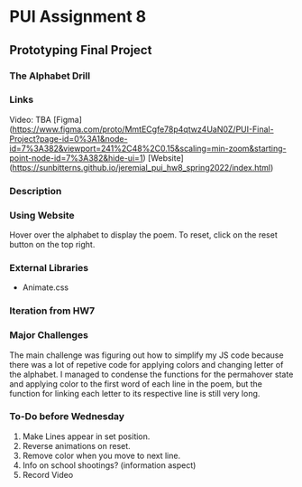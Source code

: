 # PUI Assignment 8
## Prototyping Final Project
### The Alphabet Drill

### Links
Video: TBA
[Figma] (https://www.figma.com/proto/MmtECgfe78p4qtwz4UaN0Z/PUI-Final-Project?page-id=0%3A1&node-id=7%3A382&viewport=241%2C48%2C0.15&scaling=min-zoom&starting-point-node-id=7%3A382&hide-ui=1)
[Website] (https://sunbitterns.github.io/jeremial_pui_hw8_spring2022/index.html)

### Description

### Using Website
Hover over the alphabet to display the poem.
To reset, click on the reset button on the top right.

### External Libraries
* Animate.css

### Iteration from HW7

### Major Challenges
The main challenge was figuring out how to simplify my JS code
because there was a lot of repetive code for applying colors and changing letter of the alphabet. I managed to condense the functions for the permahover state and applying color to the first word of each line in the poem, but the function for linking each letter to its respective line is still very long. 

### To-Do before Wednesday
1. Make Lines appear in set position.
2. Reverse animations on reset. 
3. Remove color when you move to next line. 
4. Info on school shootings? (information aspect)
5. Record Video